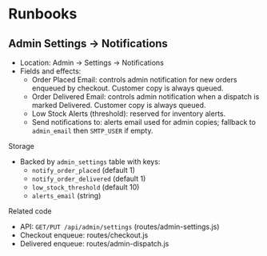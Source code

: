 # Runbooks

## Admin Settings → Notifications

- Location: Admin → Settings → Notifications
- Fields and effects:
  - Order Placed Email: controls admin notification for new orders enqueued by checkout. Customer copy is always queued.
  - Order Delivered Email: controls admin notification when a dispatch is marked Delivered. Customer copy is always queued.
  - Low Stock Alerts (threshold): reserved for inventory alerts.
  - Send notifications to: alerts email used for admin copies; fallback to `admin_email` then `SMTP_USER` if empty.

Storage
- Backed by `admin_settings` table with keys:
  - `notify_order_placed` (default 1)
  - `notify_order_delivered` (default 1)
  - `low_stock_threshold` (default 10)
  - `alerts_email` (string)

Related code
- API: `GET/PUT /api/admin/settings` (routes/admin-settings.js)
- Checkout enqueue: routes/checkout.js
- Delivered enqueue: routes/admin-dispatch.js
